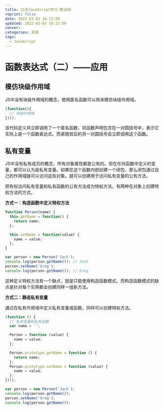 ```yaml
---
title: 31天JavaScript学习-第10天
reprint: false
date: 2022-03-03 16:13:09
updated: 2022-03-03 16:13:09
conver:
categories: 前端
tags:
  - JavaScript
---
```


# 函数表达式（二）——应用

<!--more-->

## 模仿块级作用域

JS中没有块级作用域的概念。使用匿名函数可以用来模仿块级作用域。

```js
(function(){
  // 块级作用域
})();
```

该代码定义并立即调用了一个匿名函数，将函数声明包含在一对圆括号中，表示它实际上是一个函数表达式。而紧随其后的另一对圆括号会立即调用这个函数。

## 私有变量

JS中没有私有成员的概念，所有对象属性都是公有的。但在任何函数中定义的变量，都可以认为是私有变量。如果在这个函数内部创建一个闭包，那么闭包通过自己的作用域链可以访问这些对象。就可以创建用于访问私有变量的公有方法。

把有权访问私有变量和私有函数的公有方法成为特权方法。有两种在对象上创建特权方法的方式。

**方式一：构造函数中定义特权方法**

```js
function Person(name) {
  this.getName = function() {
    return name;
  };

  this.setName = function(value) {
    name = value;
  };
}

var person = new Person('Jack');
console.log(person.getName()); // Jack
person.setName('Greg');
console.log(person.getName()); // Greg
```

这种定义特权方法有一个缺点，就是只能使用构造函数模式。而构造函数模式的缺点是针对每个实例都会创建同样一组新方法。

**方式二：静态私有变量**

通过在私有作用域中定义私有变量或函数，同样可以创建特权方法。

```js
(function () {
  // 私有变量和私有函数
  var name = '';

  Person = function (value) {
    name = value;
  };

  Person.prototype.getName = function () {
    return name;
  };
  Person.prototype.setName = function (value) {
    name = value;
  };
})();

var person = new Person('Jack');
console.log(person.getName());
person.setName('Greg');
console.log(person.getName());
```

